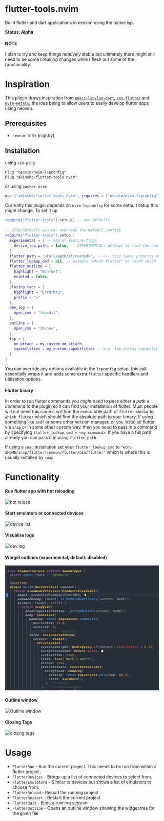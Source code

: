 # flutter-tools.nvim

Build flutter and dart applications in neovim using the native lsp.

**Status: Alpha**

#### NOTE

I plan to try and keep things _relatively_ stable but ultimately there might still need to be some
breaking changes while I flesh out some of the functionality.

# Inspiration

This plugin draws inspiration from [`emacs-lsp/lsp-dart`](https://github.com/emacs-lsp/lsp-dart), [`coc-flutter`](https://github.com/iamcco/coc-flutter) and [`nvim-metals`](https://github.com/scalameta/nvim-metals), the idea being
to allow users to easily develop flutter apps using neovim.

## Prerequisites

- `neovim 0.5+` (nightly)

## Installation

using `vim-plug`

```vim
Plug "neovim/nvim-lspconfig"
Plug "akinsho/flutter-tools.nvim"
```

or using `packer.nvim`

```lua
use {"akinsho/flutter-tools.nvim", requires = {"neovim/nvim-lspconfig"}}
```

Currently this plugin depends on `nvim-lspconfig` for some default setup this might change.
To set it up

```lua
require("flutter-tools").setup{} -- use defaults

-- alternatively you can override the default configs
require("flutter-tools").setup {
  experimental = { -- map of feature flags
    derive_lsp_paths = false, -- EXPERIMENTAL: Attempt to find the user's flutter SDK
  }
  flutter_path = "<full/path/if/needed>", -- <-- this takes priority over the lookup
  flutter_lookup_cmd = nil, -- example "which flutter" or "asdf which flutter"
  flutter_outline = {
    highlight = "NonText",
    enabled = false,
  },
  closing_tags = {
    highlight = "ErrorMsg",
    prefix = ">"
  },
  dev_log = {
    open_cmd = "tabedit",
  },
  outline = {
    open_cmd = "30vnew",
  },
  lsp = {
    on_attach = my_custom_on_attach,
    capabilities = my_custom_capabilities -- e.g. lsp_status capabilities
  }
}
```

You can override any options available in the `lspconfig` setup, this call essentially wraps
it and adds some extra `flutter` specific handlers and utilisation options.

#### Flutter binary

In order to run flutter commands you _might_ need to pass either a _path_ a _command_ to the plugin so it can find your
installation of flutter. Must people will not need this since it will find the executable path of `flutter` similar to
`which flutter` which should find the absolute path to your binary. If using something like `asdf` or some other version manager,
or you installed flutter via `snap` or in some other custom way, then you need to pass in a command by specifying
`flutter_lookup_cmd = <my-command>`. If you have a full path already you can pass it in using `flutter_path`.

If using a `snap` installation set your `flutter_lookup_cmd` to `"echo $HOME/snap/flutter/common/flutter/bin/flutter"`
which is where this is usually installed by `snap`.

# Functionality

#### Run flutter app with hot reloading

![hot reload](./.github/hot_reload.gif)

#### Start emulators or connected devices

![device list](./.github/emulators.png)

#### Visualise logs

![dev log](./.github/dev_log.png)

#### Widget outlines (experimental, default: disabled)

![Widget outlines](./.github/outline_guide.png)

#### Outline window

![Outline window](./.github/outline.gif)

#### Closing Tags

![closing tags](./.github/closing_tags.png)

# Usage

- `FlutterRun` - Run the current project. This needs to be run from within a flutter project.
- `FlutterDevices` - Brings up a list of connected devices to select from.
- `FlutterEmulators` - Similar to devices but shows a list of emulators to choose from.
- `FlutterReload` - Reload the running project
- `FlutterRestart` - Restart the current project
- `FlutterQuit` - Ends a running session
- `FlutterOutline` - Opens an outline window showing the widget tree for the given file
